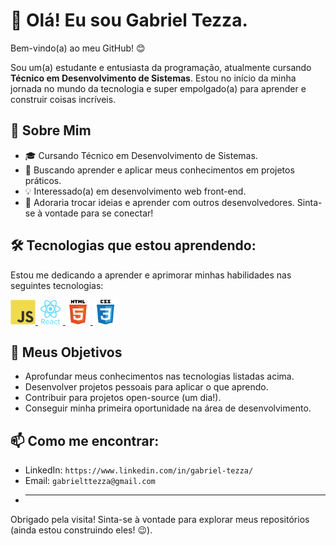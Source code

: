 # 👋 Olá! Eu sou Gabriel Tezza.

Bem-vindo(a) ao meu GitHub! 😊

Sou um(a) estudante e entusiasta da programação, atualmente cursando **Técnico em Desenvolvimento de Sistemas**. Estou no início da minha jornada no mundo da tecnologia e super empolgado(a) para aprender e construir coisas incríveis.

## 🌱 Sobre Mim

* 🎓 Cursando Técnico em Desenvolvimento de Sistemas.
* 🚀 Buscando aprender e aplicar meus conhecimentos em projetos práticos.
* 💡 Interessado(a) em desenvolvimento web front-end.
* 💬 Adoraria trocar ideias e aprender com outros desenvolvedores. Sinta-se à vontade para se conectar!

## 🛠️ Tecnologias que estou aprendendo:

Estou me dedicando a aprender e aprimorar minhas habilidades nas seguintes tecnologias:

<p align="left">
    <a href="https://developer.mozilla.org/pt-BR/docs/Web/JavaScript" target="_blank" rel="noreferrer">
    <img src="https://raw.githubusercontent.com/devicons/devicon/master/icons/javascript/javascript-original.svg" alt="JavaScript" width="40" height="40"/>
  </a>
  <a href="https://pt-br.reactjs.org/" target="_blank" rel="noreferrer">
    <img src="https://raw.githubusercontent.com/devicons/devicon/master/icons/react/react-original-wordmark.svg" alt="React" width="40" height="40"/>
  </a>
  <a href="https://developer.mozilla.org/pt-BR/docs/Web/HTML" target="_blank" rel="noreferrer">
    <img src="https://raw.githubusercontent.com/devicons/devicon/master/icons/html5/html5-original-wordmark.svg" alt="HTML5" width="40" height="40"/>
  </a>
  <a href="https://developer.mozilla.org/pt-BR/docs/Web/CSS" target="_blank" rel="noreferrer">
    <img src="https://raw.githubusercontent.com/devicons/devicon/master/icons/css3/css3-original-wordmark.svg" alt="CSS3" width="40" height="40"/>
  </a>
</p>

## 🎯 Meus Objetivos

* Aprofundar meus conhecimentos nas tecnologias listadas acima.
* Desenvolver projetos pessoais para aplicar o que aprendo.
* Contribuir para projetos open-source (um dia!).
* Conseguir minha primeira oportunidade na área de desenvolvimento.

## 📫 Como me encontrar:

* LinkedIn: `https://www.linkedin.com/in/gabriel-tezza/`
* Email: `gabrielttezza@gmail.com`
* ---

Obrigado pela visita! Sinta-se à vontade para explorar meus repositórios (ainda estou construindo eles! 😉).
